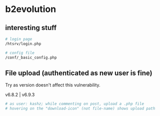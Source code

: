 # b2evolution

## interesting stuff

```bash
# login page
/htsrv/login.php

# config file
/conf/_basic_config.php
```

## File upload (authenticated as new user is fine)

Try as version doesn't affect this vulnerability.

v6.8.2 | v6.9.3

```bash
# as user: kashz; while commenting on post, upload a .php file 
# hovering on the "download-icon" (not file-name) shows upload path
```
